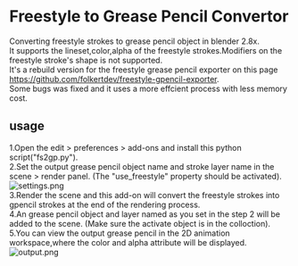 # Freestyle to Grease Pencil Convertor
Converting freestyle strokes to grease pencil object in blender 2.8x.\
It supports the lineset,color,alpha of the freestyle strokes.Modifiers on the freestyle stroke's shape is not supported.\
It's a rebuild version for the freestyle grease pencil exporter on this page https://github.com/folkertdev/freestyle-gpencil-exporter. \
Some bugs was fixed and it uses a more effcient process with less memory cost.
## usage
1.Open the edit > preferences > add-ons and install this python script("fs2gp.py").\
2.Set the output grease pencil object name and stroke layer name in the scene > render panel. (The "use_freestyle" property should be activated).\
![settings.png](https://github.com/legend-of-wind/Freestyle-to-GreasePencil-blender/blob/main/images/settings%20panel.png)\
3.Render the scene and this add-on will convert the freestyle strokes into gpencil strokes at the end of the rendering process.\
4.An grease pencil object and layer named as you set in the step 2 will be added to the scene. (Make sure the activate object is in the colloction).\
5.You can view the output grease pencil in the 2D animation workspace,where the color and alpha attribute will be displayed.\
![output.png](https://github.com/legend-of-wind/Freestyle-to-GreasePencil-blender/blob/main/images/output.png)
